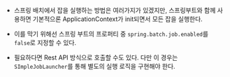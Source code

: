 - 스프링 배치에서 잡을 실행하는 방법은 여러가지가 있겠지만, 스프링부트와 함께 사용하면 기본적으론 ApplicationContext가 init되면서 모든 잡을 실행한다.

- 이를 막기 위해선 스프링 부트의 프로퍼티 중 `spring.batch.job.enabled`를 `false`로 지정할 수 있다.

-  필요하다면 Rest API 방식으로 호출할 수도 있다. 다만 이 경우는 `SImpleJobLauncher`를 통해 별도의 실행 로직을 구현해야 한다.

<br/>

